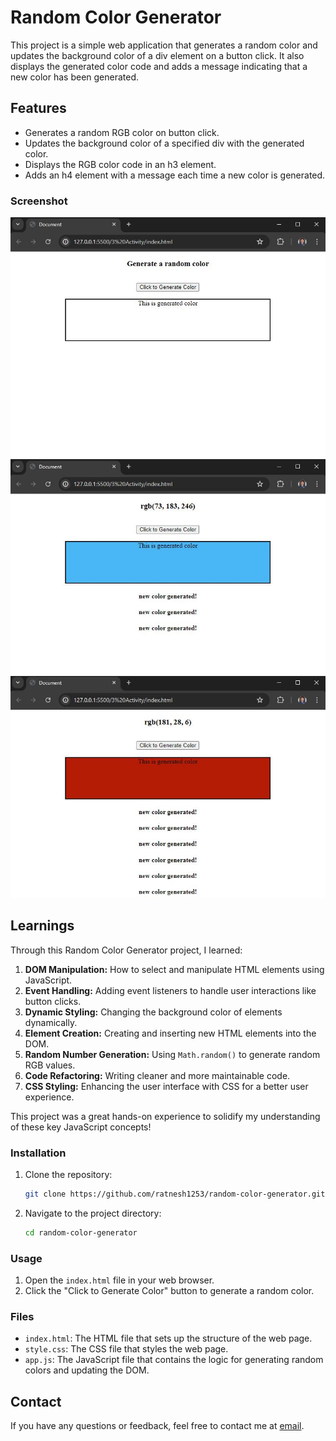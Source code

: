 
# Random Color Generator

This project is a simple web application that generates a random color and updates the background color of a div element on a button click. It also displays the generated color code and adds a message indicating that a new color has been generated.

## Features

- Generates a random RGB color on button click.
- Updates the background color of a specified div with the generated color.
- Displays the RGB color code in an h3 element.
- Adds an h4 element with a message each time a new color is generated.

### Screenshot

![Random Color Generator](assets/Screenshot1.JPG)
![Random Color Generator](assets/Screenshot2.JPG)
![Random Color Generator](assets/Screenshot3.JPG)

## Learnings
Through this Random Color Generator project, I learned:

1. **DOM Manipulation:** How to select and manipulate HTML elements using JavaScript.
2. **Event Handling:** Adding event listeners to handle user interactions like button clicks.
3. **Dynamic Styling:** Changing the background color of elements dynamically.
4. **Element Creation:** Creating and inserting new HTML elements into the DOM.
5. **Random Number Generation:** Using `Math.random()` to generate random RGB values.
6. **Code Refactoring:** Writing cleaner and more maintainable code.
7. **CSS Styling:** Enhancing the user interface with CSS for a better user experience.

This project was a great hands-on experience to solidify my understanding of these key JavaScript concepts!

### Installation

1. Clone the repository:
    ```bash
    git clone https://github.com/ratnesh1253/random-color-generator.git
    ```
2. Navigate to the project directory:
    ```bash
    cd random-color-generator
    ```

### Usage

1. Open the `index.html` file in your web browser.
2. Click the "Click to Generate Color" button to generate a random color.

### Files

- `index.html`: The HTML file that sets up the structure of the web page.
- `style.css`: The CSS file that styles the web page.
- `app.js`: The JavaScript file that contains the logic for generating random colors and updating the DOM.

## Contact

If you have any questions or feedback, feel free to contact me at [email](mailto:ratneshkshirsagar1253@gmail.com).
```
